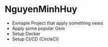 # NguyenMinhHuy
- Exmaple Project that apply something news
- Apply some popular Gem
- Setup Docker
- Setup CI/CD (CircleCI)
